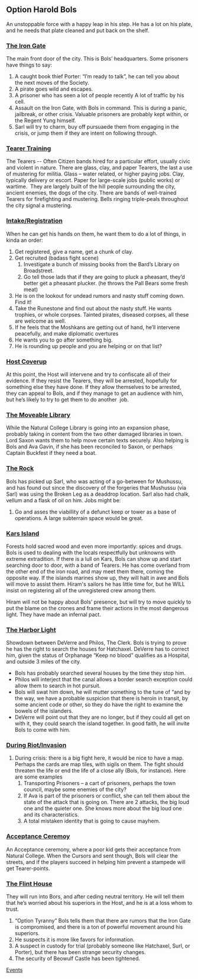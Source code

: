 ## Option Harold Bols

An unstoppable force with a happy leap in his step. He has a lot on his plate, and he needs that plate cleaned and put back on the shelf.

### [The Iron Gate](/l/the_iron_gate)

The main front door of the city. This is Bols’ headquarters. Some prisoners have things to say:

1.  A caught book thief Porter: “I’m ready to talk”, he can tell you about the next moves of the Society.
2.  A pirate goes wild and escapes.
3.  A prisoner who has seen a lot of people recently A lot of traffic by his cell.
4.  Assault on the Iron Gate, with Bols in command. This is during a panic, jailbreak, or other crisis. Valuable prisoners are probably kept within, or the Regent Yung himself.
5.  Sarl will try to charm, buy off pursuaede them from engaging in the crisis, or jump them if they are intent on following through.

### [Tearer Training](/f/the_tearers)

The Tearers -- Often Citizen bands hired for a particular effort, usually civic and violent in nature. There are glass, clay, and paper Tearers, the last a use of mustering for militia. Glass – water related, or higher paying jobs. Clay, typically delivery or escort. Paper for large-scale jobs (public works) or wartime.  They are largely built of the hill people surrounding the city, ancient enemies, the dogs of the city. There are bands of well-trained Tearers for firefighting and mustering. Bells ringing triple-peals throughout the city signal a mustering.

### [Intake/Registration](/s/intake)

When he can get his hands on them, he want them to do a lot of things, in kinda an order:

1.  Get registered, give a name, get a chunk of clay.
2.  Get recruited (badass fight scene)
    1.  Investigate a bunch of missing books from the Bard’s Library on Broadstreet. 
    2.  Go tell those lads that if they are going to pluck a pheasant, they’d better get a pheasant plucker. (he throws the Pall Bears some fresh meat)
3.  He is on the lookout for undead rumors and nasty stuff coming down. Find it!
4.  Take the Runestone and find out about the nasty stuff. He wants trophies, or whole corpses. Tainted pirates, diseased corpses, all these are welcome as well.
5.  If he feels that the Moshkans are getting out of hand, he’ll intervene peacefully, and make diplomatic overtures
6.  He wants you to go after something big.
7.  He is rounding up people and you are helping or on that list?

### [Host Coverup](/f/the_host)

At this point, the Host will intervene and try to confiscate all of their evidence. If they resist the Tearers, they will be arrested, hopefully for something else they have done. If they allow themselves to be arrested, they can appeal to Bols, and if they manage to get an audience with him, but he’s likely to try to get them to do another  job.

### [The Moveable Library](/s/university_library#moving)
While the Natural College Library is going into an expansion phase, probably taking in content from the two other damaged libraries in town. Lord Saxon wants them to help move certain texts securely. Also helping is Bols and Ava Gavin, if she has been reconciled to Saxon, or perhaps Captain Buckfest if they need a boat.

### [The Rock](/l/the_rock)

Bols has picked up Sarl, who was acting of a go-between for Mushussu, and has found out since the discovery of the forgeries that Mushussu (via Sarl) was using the Broken Leg as a deaddrop location. Sarl also had chalk, vellum and a flask of oil on him. Jobs might be:

1.  Go and asses the viabillity of a defunct keep or tower as a base of operations. A large subterrain space would be great.

### [Kars Island](/l/kars_island)

Forests hold sacred wood and even more importantly: spices and drugs. Bols is used to dealing with the locals respectfully but unknowns with extreme extradition. If there is a lull on Kars, Bols can show up and start searching door to door, with a band of Tearers. He has come overland from the other end of the iron road, and may meet them there, coming the opposite way. If the islands marines show up, they will halt in awe and Bols will move to assist them. Hiram's sailors he has little time for, but he WILL insist on registering all of the unregistered crew among them.

Hiram will not be happy about Bols’ presence, but will try to move quickly to put the blame on the crones and frame their actions in the most dangerous light. They have made an infernal pact.

### [The Harbor Light](/l/the_harbor_light)

Showdown between DeVerre and Philos, The Clerk. Bols is trying to prove he has the right to search the houses for Hatchaxel. DeVerre has to correct him, given the status of Orphanage “Keep no blood” qualifies as a Hospital, and outside 3 miles of the city.

*   Bols has probably searched several houses by the time they stop him.
*   Philos will interject that the canal allows a border search exception could allow them to search in hot pursuit.
*   Bols will swat him down, he will mutter something to the tune of “and by the way, we have a probable suspicion that there is heroin in transit, by some ancient code or other, so they do have the right to examine the bowels of the islanders.
*   DeVerre will point out that they are no longer, but if they could all get on with it, they could search the island together. In good faith, he will invite Bols to come with him.

### [During Riot/Invasion](/r/riot)

1.  During crisis: there is a big fight here, it would be nice to have a map. Perhaps the cards are map tiles, with sigils on them. The fight should threaten the life or end the life of a close ally (Bols, for instance). Here are some examples
    1.  Transporting Prisoners – a cart of prisoners, perhaps the town council, maybe some enemies of the city?
    2.  If Ava is part of the prisoners or conflict, she can tell them about the state of the attack that is going on. There are 2 attacks, the big loud one and the quieter one. She knows more about the big loud one and its characteristics.
    3.  A total mistaken identity that is going to cause mayhem.

### [Acceptance Ceremoy](/p/lord_bols)

An Acceptance ceremony, where a poor kid gets their acceptance from Natural College. When the Cursors and sent though, Bols will clear the streets, and if the players succeed in helping him prevent a stampede will get Tearer-points.

### [The Flint House](/l/flint_house)

They will run into Bors, and after ceding neutral territory. He will tell them that he’s worried about his superiors in the Host, and he is at a loss whom to trust.

1.  “Option Tyranny” Bols tells them that there are rumors that the Iron Gate is compromised, and there is a ton of powerful movement around his superiors. 
2.  He suspects it is more like favors for information.
3.  A suspect in custody for trial (probably someone like Hatchaxel, Surl, or Porter), but there has been strange security changes.
4.  The security of Beowulf Castle has been tightened.

[Events](#events)